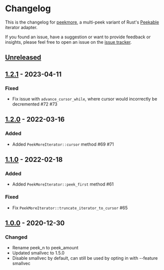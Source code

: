 # Changelog

This is the changelog for [peekmore](https://github.com/foresterre/peekmore), a multi-peek variant of Rust's
[Peekable](https://doc.rust-lang.org/std/iter/struct.Peekable.html) iterator adapter.

If you found an issue, have a suggestion or want to provide feedback or insights, please feel free to open an issue on
the [issue tracker](https://github.com/foresterre/peekmore/issues).

## [Unreleased]

<!-- unreleased -->

[Unreleased]: https://github.com/foresterre/cargo-msrv

## [1.2.1] - 2023-04-11

### Fixed

* Fix issue with `advance_cursor_while`, where cursor would incorrectly be decremented  #72 #73

[1.2.1]: https://github.com/foresterre/peekmore/releases/tag/v1.2.1



## [1.2.0] - 2022-03-16

### Added

* Added `PeekMoreIterator::cursor` method #69 #71

[1.2.0]: https://github.com/foresterre/peekmore/releases/tag/v1.2.0

## [1.1.0] - 2022-02-18

### Added

* Added `PeekMoreIterator::peek_first` method #61

### Fixed

* Fix `PeekMoreIterator::truncate_iterator_to_cursor` #65

[1.1.0]: https://github.com/foresterre/peekmore/releases/tag/v1.1.0

## [1.0.0] - 2020-12-30

### Changed

* Rename peek_n to peek_amount
* Updated smallvec to 1.5.0
* Disable smallvec by default, can still be used by opting in with --feature smallvec

[1.0.0]: https://github.com/foresterre/peekmore/releases/tag/v1.0.0
